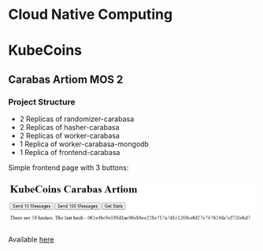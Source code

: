 # Cloud Native Computing
# KubeCoins
## Carabas Artiom MOS 2

### Project Structure
- 2 Replicas of randomizer-carabasa
- 2 Replicas of hasher-carabasa
- 2 Replicas of worker-carabasa 
- 1 Replica of worker-carabasa-mongodb
- 1 Replica of frontend-carabasa

Simple frontend page with 3 buttons:


 ![screen](asset/frontend.JPG)

Available [here](https://kube.informatik.hs-furtwangen.de/frontend-carabasa/)